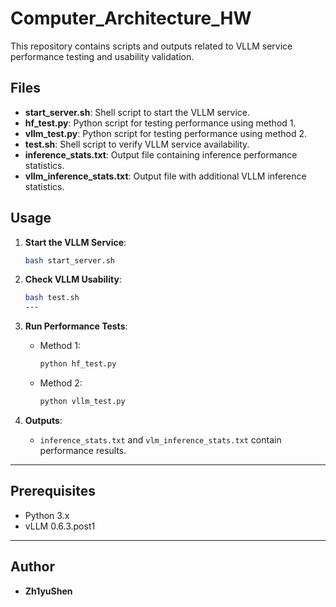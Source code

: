 
# Computer_Architecture_HW

This repository contains scripts and outputs related to VLLM service performance testing and usability validation.

## Files

- **start_server.sh**: Shell script to start the VLLM service.
- **hf_test.py**: Python script for testing performance using method 1.
- **vllm_test.py**: Python script for testing performance using method 2.
- **test.sh**: Shell script to verify VLLM service availability.
- **inference_stats.txt**: Output file containing inference performance statistics.
- **vllm_inference_stats.txt**: Output file with additional VLLM inference statistics.

## Usage

1. **Start the VLLM Service**:
   ```bash
   bash start_server.sh
   ```
2. **Check VLLM Usability**:
   ```bash
   bash test.sh
   ---
3. **Run Performance Tests**:
   - Method 1:
     ```bash
     python hf_test.py
     ```
   - Method 2:
     ```bash
     python vllm_test.py
     ```


4. **Outputs**:
   - `inference_stats.txt` and `vlm_inference_stats.txt` contain performance results.

---

## Prerequisites

- Python 3.x
- vLLM 0.6.3.post1

---

## Author

- **Zh1yuShen**
